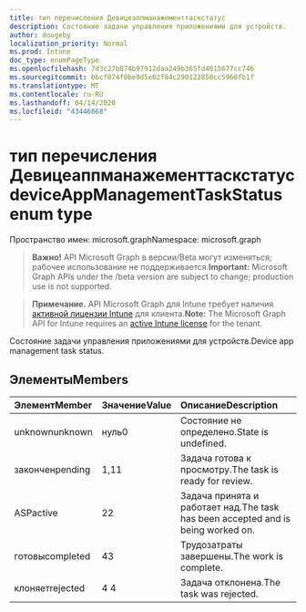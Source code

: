 ```yaml
---
title: тип перечисления Девицеаппманажементтаскстатус
description: Состояние задачи управления приложениями для устройств.
author: dougeby
localization_priority: Normal
ms.prod: Intune
doc_type: enumPageType
ms.openlocfilehash: 7d3c27b874b97912daa249b365fd4015677cc746
ms.sourcegitcommit: bbcf074f0be9d5e02f84c290122850cc5968fb1f
ms.translationtype: MT
ms.contentlocale: ru-RU
ms.lasthandoff: 04/14/2020
ms.locfileid: "43446668"
---
```

# <a name="deviceappmanagementtaskstatus-enum-type"></a><span data-ttu-id="70115-103">тип перечисления Девицеаппманажементтаскстатус</span><span class="sxs-lookup"><span data-stu-id="70115-103">deviceAppManagementTaskStatus enum type</span></span>

<span data-ttu-id="70115-104">Пространство имен: microsoft.graph</span><span class="sxs-lookup"><span data-stu-id="70115-104">Namespace: microsoft.graph</span></span>

> <span data-ttu-id="70115-105">**Важно!** API Microsoft Graph в версии/Beta могут изменяться; рабочее использование не поддерживается.</span><span class="sxs-lookup"><span data-stu-id="70115-105">**Important:** Microsoft Graph APIs under the /beta version are subject to change; production use is not supported.</span></span>

> <span data-ttu-id="70115-106">**Примечание.** API Microsoft Graph для Intune требует наличия [активной лицензии Intune](https://go.microsoft.com/fwlink/?linkid=839381) для клиента.</span><span class="sxs-lookup"><span data-stu-id="70115-106">**Note:** The Microsoft Graph API for Intune requires an [active Intune license](https://go.microsoft.com/fwlink/?linkid=839381) for the tenant.</span></span>

<span data-ttu-id="70115-107">Состояние задачи управления приложениями для устройств.</span><span class="sxs-lookup"><span data-stu-id="70115-107">Device app management task status.</span></span>

## <a name="members"></a><span data-ttu-id="70115-108">Элементы</span><span class="sxs-lookup"><span data-stu-id="70115-108">Members</span></span>
|<span data-ttu-id="70115-109">Элемент</span><span class="sxs-lookup"><span data-stu-id="70115-109">Member</span></span>|<span data-ttu-id="70115-110">Значение</span><span class="sxs-lookup"><span data-stu-id="70115-110">Value</span></span>|<span data-ttu-id="70115-111">Описание</span><span class="sxs-lookup"><span data-stu-id="70115-111">Description</span></span>|
|:---|:---|:---|
|<span data-ttu-id="70115-112">unknown</span><span class="sxs-lookup"><span data-stu-id="70115-112">unknown</span></span>|<span data-ttu-id="70115-113">нуль</span><span class="sxs-lookup"><span data-stu-id="70115-113">0</span></span>|<span data-ttu-id="70115-114">Состояние не определено.</span><span class="sxs-lookup"><span data-stu-id="70115-114">State is undefined.</span></span>|
|<span data-ttu-id="70115-115">закончен</span><span class="sxs-lookup"><span data-stu-id="70115-115">pending</span></span>|<span data-ttu-id="70115-116">1,1</span><span class="sxs-lookup"><span data-stu-id="70115-116">1</span></span>|<span data-ttu-id="70115-117">Задача готова к просмотру.</span><span class="sxs-lookup"><span data-stu-id="70115-117">The task is ready for review.</span></span>|
|<span data-ttu-id="70115-118">ASP</span><span class="sxs-lookup"><span data-stu-id="70115-118">active</span></span>|<span data-ttu-id="70115-119">2</span><span class="sxs-lookup"><span data-stu-id="70115-119">2</span></span>|<span data-ttu-id="70115-120">Задача принята и работает над.</span><span class="sxs-lookup"><span data-stu-id="70115-120">The task has been accepted and is being worked on.</span></span>|
|<span data-ttu-id="70115-121">готовы</span><span class="sxs-lookup"><span data-stu-id="70115-121">completed</span></span>|<span data-ttu-id="70115-122">4</span><span class="sxs-lookup"><span data-stu-id="70115-122">3</span></span>|<span data-ttu-id="70115-123">Трудозатраты завершены.</span><span class="sxs-lookup"><span data-stu-id="70115-123">The work is complete.</span></span>|
|<span data-ttu-id="70115-124">клоняет</span><span class="sxs-lookup"><span data-stu-id="70115-124">rejected</span></span>|<span data-ttu-id="70115-125">4 </span><span class="sxs-lookup"><span data-stu-id="70115-125">4</span></span>|<span data-ttu-id="70115-126">Задача отклонена.</span><span class="sxs-lookup"><span data-stu-id="70115-126">The task was rejected.</span></span>|



